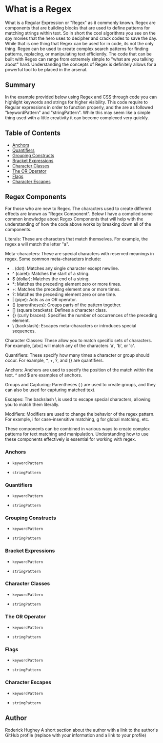# What is a Regex

What is a Regular Expression or "Regex" as it commonly known. Regex are components that are building blocks that are used to define patterns for matching strings within text. So in short the cool algorithms you see on the spy movies that the hero uses to decipher and crack codes to save the day. While that is one thing that Regex can be used for in code, its not the only thing. Regex can be used to create complex search patterns for finding patterns, replacing, or manipulating text efficiently. The code that can be built with Regex can range from extremely simple to "what are you talking about" hard. Understanding the concepts of Regex is definitely allows for a powerful tool to be placed in the arsenal.

## Summary


In the example provided below using Regex and CSS through code you can highlight keywords and strings for higher visibility. This code require to Regular expressions in order to function properly, and the are as followed "keywordPattern" and "stringPattern". While this may seem like a simple thing used with a little creativity it can become complexed very quickly.

<script>
// Define keywords and their corresponding CSS classes
var keywords = ['function', 'var'];

// Regular expression pattern to match keywords
var keywordPattern = new RegExp('\\b(' + keywords.join('|') + ')\\b', 'g');

// Regular expression pattern to match strings
var stringPattern = /(["'])(?:(?=(\\?))\2.)*?\1/g;

// Get the code element
var codeElement = document.getElementById('code');

// Get the code content
var codeContent = codeElement.innerHTML;

// Highlight keywords
codeContent = codeContent.replace(keywordPattern, '<span class="keyword">$1</span>');

// Highlight strings
codeContent = codeContent.replace(stringPattern, '<span class="string">$&</span>');

// Update the code element with highlighted content
codeElement.innerHTML = codeContent;
</script>

## Table of Contents

- [Anchors](#anchors)
- [Quantifiers](#quantifiers)
- [Grouping Constructs](#grouping-constructs)
- [Bracket Expressions](#bracket-expressions)
- [Character Classes](#character-classes)
- [The OR Operator](#the-or-operator)
- [Flags](#flags)
- [Character Escapes](#character-escapes)

## Regex Components
For those who are new to Regex. The characters used to create different effects are known as "Regex Component". Below I have a compiled some common knowledge about Regex Components that will help with the understanding of how the code above works by breaking down all of the components.

Literals: These are characters that match themselves. For example, the regex a will match the letter "a".

Meta-characters: These are special characters with reserved meanings in regex. Some common meta-characters include:

- . (dot): Matches any single character except newline.
- ^ (caret): Matches the start of a string.
- $ (dollar): Matches the end of a string.
- *: Matches the preceding element zero or more times.
- +: Matches the preceding element one or more times.
- ?: Matches the preceding element zero or one time.
- | (pipe): Acts as an OR operator.
- () (parentheses): Groups parts of the pattern together.
- [] (square brackets): Defines a character class.
- {} (curly braces): Specifies the number of occurrences of the preceding element.
- \ (backslash): Escapes meta-characters or introduces special sequences.

Character Classes: These allow you to match specific sets of characters. For example, [abc] will match any of the characters 'a', 'b', or 'c'.

Quantifiers: These specify how many times a character or group should occur. For example, *, +, ?, and {} are quantifiers.

Anchors: Anchors are used to specify the position of the match within the text. ^ and $ are examples of anchors.

Groups and Capturing: Parentheses ( ) are used to create groups, and they can also be used for capturing matched text.

Escapes: The backslash \ is used to escape special characters, allowing you to match them literally.

Modifiers: Modifiers are used to change the behavior of the regex pattern. For example, i for case-insensitive matching, g for global matching, etc.

These components can be combined in various ways to create complex patterns for text matching and manipulation. Understanding how to use these components effectively is essential for working with regex.

### Anchors

- `keywordPattern`

- `stringPattern`

### Quantifiers

- `keywordPattern`

- `stringPattern`


### Grouping Constructs

- `keywordPattern`

- `stringPattern`


### Bracket Expressions

- `keywordPattern`

- `stringPattern`


### Character Classes

- `keywordPattern`

- `stringPattern`


### The OR Operator

- `keywordPattern`

- `stringPattern`

### Flags

- `keywordPattern`

- `stringPattern`


### Character Escapes

- `keywordPattern`

- `stringPattern`


## Author
Roderick Hughey
A short section about the author with a link to the author's GitHub profile (replace with your information and a link to your profile)
